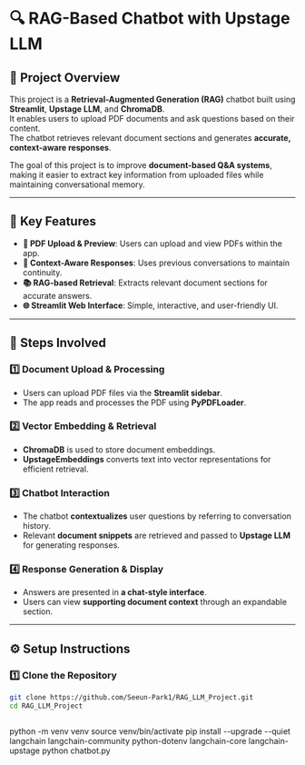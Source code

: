 # 🔍 RAG-Based Chatbot with Upstage LLM  

## 📌 Project Overview  
This project is a **Retrieval-Augmented Generation (RAG)** chatbot built using **Streamlit**, **Upstage LLM**, and **ChromaDB**.  
It enables users to upload PDF documents and ask questions based on their content.  
The chatbot retrieves relevant document sections and generates **accurate, context-aware responses**.  

The goal of this project is to improve **document-based Q&A systems**, making it easier to extract key information from uploaded files while maintaining conversational memory.  

---

## 🚀 Key Features  
- **📄 PDF Upload & Preview**: Users can upload and view PDFs within the app.  
- **🧠 Context-Aware Responses**: Uses previous conversations to maintain continuity.  
- **📚 RAG-based Retrieval**: Extracts relevant document sections for accurate answers.  
- **🌐 Streamlit Web Interface**: Simple, interactive, and user-friendly UI.  

---

## 🔧 Steps Involved  

### 1️⃣ **Document Upload & Processing**  
- Users can upload PDF files via the **Streamlit sidebar**.  
- The app reads and processes the PDF using **PyPDFLoader**.  

### 2️⃣ **Vector Embedding & Retrieval**  
- **ChromaDB** is used to store document embeddings.  
- **UpstageEmbeddings** converts text into vector representations for efficient retrieval.  

### 3️⃣ **Chatbot Interaction**  
- The chatbot **contextualizes** user questions by referring to conversation history.  
- Relevant **document snippets** are retrieved and passed to **Upstage LLM** for generating responses.  

### 4️⃣ **Response Generation & Display**  
- Answers are presented in **a chat-style interface**.  
- Users can view **supporting document context** through an expandable section.  

---

## ⚙️ Setup Instructions  

### 1️⃣ **Clone the Repository**  
```bash
git clone https://github.com/Seeun-Park1/RAG_LLM_Project.git
cd RAG_LLM_Project



```
python -m venv venv
source venv/bin/activate
pip install --upgrade --quiet  langchain langchain-community python-dotenv langchain-core langchain-upstage
python chatbot.py
```
